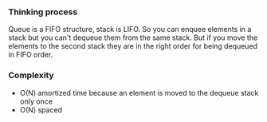 ### Thinking process

Queue is a FIFO structure, stack is LIFO. 
So you can enquee elements in a stack but you can't dequeue them from the same stack. 
But if you move the elements to the second stack they are in the right order for being dequeued in FIFO order.

### Complexity

* O(N) amortized time because an element is moved to the dequeue stack only once
* O(N) spaced
